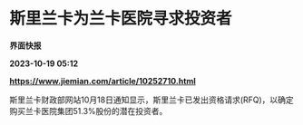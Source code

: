 # 斯里兰卡为兰卡医院寻求投资者
**界面快报**

**2023-10-19 05:12**

**https://www.jiemian.com/article/10252710.html**

斯里兰卡财政部网站10月18日通知显示，斯里兰卡已发出资格请求(RFQ)，以确定购买兰卡医院集团51.3%股份的潜在投资者。
